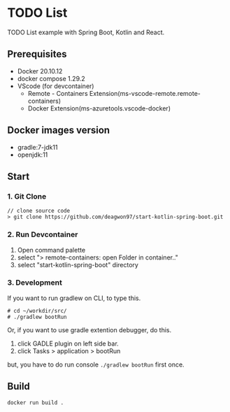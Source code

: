 # TODO List
TODO List example with Spring Boot, Kotlin and React.

## Prerequisites
- Docker 20.10.12
- docker compose 1.29.2
- VScode (for devcontainer)
  - Remote - Containers Extension(ms-vscode-remote.remote-containers)
  - Docker Extension(ms-azuretools.vscode-docker)

## Docker images version
- gradle:7-jdk11
- openjdk:11

## Start

### 1. Git Clone
```console
// clone source code
> git clone https://github.com/deagwon97/start-kotlin-spring-boot.git
```

### 2. Run Devcontainer
1. Open command palette
2. select "> remote-containers: open Folder in container.."
3. select "start-kotlin-spring-boot" directory

### 3. Development

If you want to run gradlew on CLI, to type this.

```console
# cd ~/workdir/src/
# ./gradlew bootRun
```

Or, if you want to use gradle extention debugger, do this.
1. click GADLE plugin on left side bar.
2. click Tasks > application > bootRun

but, you have to do run console `./gradlew bootRun` first once.


## Build

```
docker run build .
```
